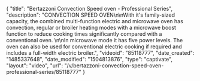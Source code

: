 {
    "title": "Bertazzoni Convection Speed oven - Professional Series",
    "description": "CONVECTION SPEED OVEN\n\nWith it's family-sized capacity, the combined multi-function electric and microwave oven has convection, regular or broiler heating modes with a microwave boost function to reduce cooking times significantly compared with a conventional oven. \n\nIn microwave mode it has five power levels. The oven can also be used for conventional electric cooking if required and includes a full-width electric broiler.",
    "videoid": "85118777",
    "date_created": "1485337648",
    "date_modified": "1504813876",
    "type": "captivate",
    "layout": "video",
    "url": "\/v\/bertazzoni-convection-speed-oven-professional-series\/85118777"
}